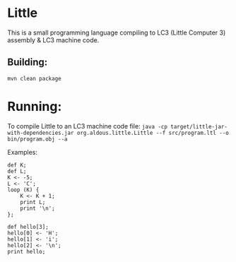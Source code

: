 # Little

This is a small programming language compiling to LC3 (Little Computer 3) assembly & LC3 machine code.

## Building:

`mvn clean package`

# Running:

To compile Little to an LC3 machine code file:
`java -cp target/little-jar-with-dependencies.jar org.aldous.little.Little --f src/program.ltl --o bin/program.obj --a`


Examples:
```
def K;
def L;
K <- -5;
L <- 'C';
loop (K) {
    K <- K + 1;
    print L;
    print '\n';
};
```

```
def hello[3];
hello[0] <- 'H';
hello[1] <- 'i';
hello[2] <- '\n';
print hello;
```